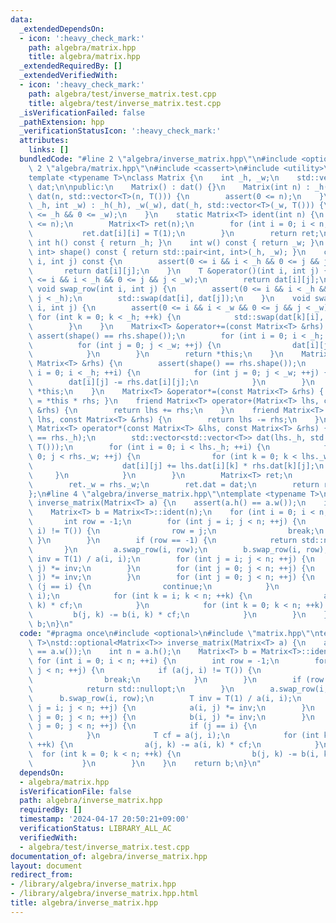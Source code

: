 ```yaml
---
data:
  _extendedDependsOn:
  - icon: ':heavy_check_mark:'
    path: algebra/matrix.hpp
    title: algebra/matrix.hpp
  _extendedRequiredBy: []
  _extendedVerifiedWith:
  - icon: ':heavy_check_mark:'
    path: algebra/test/inverse_matrix.test.cpp
    title: algebra/test/inverse_matrix.test.cpp
  _isVerificationFailed: false
  _pathExtension: hpp
  _verificationStatusIcon: ':heavy_check_mark:'
  attributes:
    links: []
  bundledCode: "#line 2 \"algebra/inverse_matrix.hpp\"\n#include <optional>\n#line\
    \ 2 \"algebra/matrix.hpp\"\n#include <cassert>\n#include <utility>\n#include <vector>\n\
    template <typename T>\nclass Matrix {\n    int _h, _w;\n    std::vector<std::vector<T>>\
    \ dat;\n\npublic:\n    Matrix() : dat() {}\n    Matrix(int n) : _h(n), _w(n),\
    \ dat(n, std::vector<T>(n, T())) {\n        assert(0 <= n);\n    }\n    Matrix(int\
    \ _h, int _w) : _h(_h), _w(_w), dat(_h, std::vector<T>(_w, T())) {\n        assert(0\
    \ <= _h && 0 <= _w);\n    }\n    static Matrix<T> ident(int n) {\n        assert(0\
    \ <= n);\n        Matrix<T> ret(n);\n        for (int i = 0; i < n; ++i) {\n \
    \           ret.dat[i][i] = T(1);\n        }\n        return ret;\n    }\n   \
    \ int h() const { return _h; }\n    int w() const { return _w; }\n    std::pair<int,\
    \ int> shape() const { return std::pair<int, int>(_h, _w); }\n    const T &operator()(int\
    \ i, int j) const {\n        assert(0 <= i && i < _h && 0 <= j && j < _w);\n \
    \       return dat[i][j];\n    }\n    T &operator()(int i, int j) {\n        assert(0\
    \ <= i && i < _h && 0 <= j && j < _w);\n        return dat[i][j];\n    }\n   \
    \ void swap_row(int i, int j) {\n        assert(0 <= i && i < _h && 0 <= j &&\
    \ j < _h);\n        std::swap(dat[i], dat[j]);\n    }\n    void swap_column(int\
    \ i, int j) {\n        assert(0 <= i && i < _w && 0 <= j && j < _w);\n       \
    \ for (int k = 0; k < _h; ++k) {\n            std::swap(dat[k][i], dat[k][j]);\n\
    \        }\n    }\n    Matrix<T> &operator+=(const Matrix<T> &rhs) {\n       \
    \ assert(shape() == rhs.shape());\n        for (int i = 0; i < _h; ++i) {\n  \
    \          for (int j = 0; j < _w; ++j) {\n                dat[i][j] += rhs.dat[i][j];\n\
    \            }\n        }\n        return *this;\n    }\n    Matrix<T> &operator-=(const\
    \ Matrix<T> &rhs) {\n        assert(shape() == rhs.shape());\n        for (int\
    \ i = 0; i < _h; ++i) {\n            for (int j = 0; j < _w; ++j) {\n        \
    \        dat[i][j] -= rhs.dat[i][j];\n            }\n        }\n        return\
    \ *this;\n    }\n    Matrix<T> &operator*=(const Matrix<T> &rhs) { return *this\
    \ = *this * rhs; }\n    friend Matrix<T> operator+(Matrix<T> lhs, const Matrix<T>\
    \ &rhs) {\n        return lhs += rhs;\n    }\n    friend Matrix<T> operator-(Matrix<T>\
    \ lhs, const Matrix<T> &rhs) {\n        return lhs -= rhs;\n    }\n    friend\
    \ Matrix<T> operator*(const Matrix<T> &lhs, const Matrix<T> &rhs) {\n        assert(lhs._w\
    \ == rhs._h);\n        std::vector<std::vector<T>> dat(lhs._h, std::vector<T>(rhs._w,\
    \ T()));\n        for (int i = 0; i < lhs._h; ++i) {\n            for (int j =\
    \ 0; j < rhs._w; ++j) {\n                for (int k = 0; k < lhs._w; ++k) {\n\
    \                    dat[i][j] += lhs.dat[i][k] * rhs.dat[k][j];\n           \
    \     }\n            }\n        }\n        Matrix<T> ret;\n        ret._h = lhs._h;\n\
    \        ret._w = rhs._w;\n        ret.dat = dat;\n        return ret;\n    }\n\
    };\n#line 4 \"algebra/inverse_matrix.hpp\"\ntemplate <typename T>\nstd::optional<Matrix<T>>\
    \ inverse_matrix(Matrix<T> a) {\n    assert(a.h() == a.w());\n    int n = a.h();\n\
    \    Matrix<T> b = Matrix<T>::ident(n);\n    for (int i = 0; i < n; ++i) {\n \
    \       int row = -1;\n        for (int j = i; j < n; ++j) {\n            if (a(j,\
    \ i) != T()) {\n                row = j;\n                break;\n           \
    \ }\n        }\n        if (row == -1) {\n            return std::nullopt;\n \
    \       }\n        a.swap_row(i, row);\n        b.swap_row(i, row);\n        T\
    \ inv = T(1) / a(i, i);\n        for (int j = i; j < n; ++j) {\n            a(i,\
    \ j) *= inv;\n        }\n        for (int j = 0; j < n; ++j) {\n            b(i,\
    \ j) *= inv;\n        }\n        for (int j = 0; j < n; ++j) {\n            if\
    \ (j == i) {\n                continue;\n            }\n            T cf = a(j,\
    \ i);\n            for (int k = i; k < n; ++k) {\n                a(j, k) -= a(i,\
    \ k) * cf;\n            }\n            for (int k = 0; k < n; ++k) {\n       \
    \         b(j, k) -= b(i, k) * cf;\n            }\n        }\n    }\n    return\
    \ b;\n}\n"
  code: "#pragma once\n#include <optional>\n#include \"matrix.hpp\"\ntemplate <typename\
    \ T>\nstd::optional<Matrix<T>> inverse_matrix(Matrix<T> a) {\n    assert(a.h()\
    \ == a.w());\n    int n = a.h();\n    Matrix<T> b = Matrix<T>::ident(n);\n   \
    \ for (int i = 0; i < n; ++i) {\n        int row = -1;\n        for (int j = i;\
    \ j < n; ++j) {\n            if (a(j, i) != T()) {\n                row = j;\n\
    \                break;\n            }\n        }\n        if (row == -1) {\n\
    \            return std::nullopt;\n        }\n        a.swap_row(i, row);\n  \
    \      b.swap_row(i, row);\n        T inv = T(1) / a(i, i);\n        for (int\
    \ j = i; j < n; ++j) {\n            a(i, j) *= inv;\n        }\n        for (int\
    \ j = 0; j < n; ++j) {\n            b(i, j) *= inv;\n        }\n        for (int\
    \ j = 0; j < n; ++j) {\n            if (j == i) {\n                continue;\n\
    \            }\n            T cf = a(j, i);\n            for (int k = i; k < n;\
    \ ++k) {\n                a(j, k) -= a(i, k) * cf;\n            }\n          \
    \  for (int k = 0; k < n; ++k) {\n                b(j, k) -= b(i, k) * cf;\n \
    \           }\n        }\n    }\n    return b;\n}\n"
  dependsOn:
  - algebra/matrix.hpp
  isVerificationFile: false
  path: algebra/inverse_matrix.hpp
  requiredBy: []
  timestamp: '2024-04-17 20:50:21+09:00'
  verificationStatus: LIBRARY_ALL_AC
  verifiedWith:
  - algebra/test/inverse_matrix.test.cpp
documentation_of: algebra/inverse_matrix.hpp
layout: document
redirect_from:
- /library/algebra/inverse_matrix.hpp
- /library/algebra/inverse_matrix.hpp.html
title: algebra/inverse_matrix.hpp
---
```

